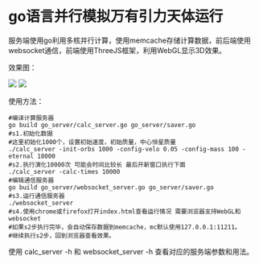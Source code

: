 # go语言并行模拟万有引力天体运行

服务端使用go利用多核并行计算，使用memcache存储计算数据，前后端使用websocket通信，前端使用ThreeJS框架，利用WebGL显示3D效果。

效果图：

<img src="http://wx3.sinaimg.cn/mw690/7a9cebc0ly1fcuzt0addej21hc0t8agc.jpg">
<img src="http://wx2.sinaimg.cn/mw690/7a9cebc0ly1fcuzt0ocjnj21hc0t8ach.jpg">

使用方法：

```
#编译计算服务器
go build go_server/calc_server.go go_server/saver.go
#s1.初始化数据
#这里初始化1000个，设置初始速度，初始质量，中心恒星质量
./calc_server -init-orbs 1000 -config-velo 0.05 -config-mass 100 -eternal 18000
#s2.执行演化10000次 可能会时间比较长 最后开新窗口执行下面
./calc_server -calc-times 10000
#编辑通信服务器
go build go_server/websocket_server.go go_server/saver.go
#s3.运行通信服务器
./websocket_server
#s4.使用chrome或firefox打开index.html查看运行情况 需要浏览器支持WebGL和websocket
#如果s2步执行完毕，会自动保存数据到memcache，mc默认使用127.0.0.1:11211。
#继续执行s2步，回到浏览器查看效果。

```
使用 calc_server -h 和 websocket_server -h 查看对应的服务端参数和用法。

